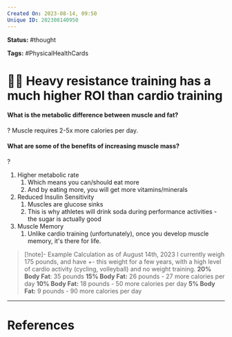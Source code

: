 ```yaml
---
Created On: 2023-08-14, 09:50
Unique ID: 202308140950
---
```

**Status:** #thought 

**Tags:** #PhysicalHealthCards

# 🏋️‍♂️ Heavy resistance training has a much higher ROI than cardio training

#### What is the metabolic difference between muscle and fat?
?
Muscle requires 2-5x more calories per day.
<!--SR:!2023-08-18,3,250-->

#### What are some of the benefits of increasing muscle mass?
?
1. Higher metabolic rate
	1. Which means you can/should eat more
	2. And by eating more, you will get more vitamins/minerals
2. Reduced Insulin Sensitivity
	1. Muscles are glucose sinks
	2. This is why athletes will drink soda during performance activities - the sugar is actually good
3. Muscle Memory
	1. Unlike cardio training (unfortunately), once you develop muscle memory, it's there for life. 
<!--SR:!2023-08-16,1,230-->




> [!note]- Example Calculation as of August 14th, 2023
> I currently weigh 175 pounds, and have +- this weight for a few years, with a high level of cardio activity (cycling, volleyball) and no weight training.
> **20% Body Fat**: 35 pounds
> **15% Body Fat:** 26 pounds - 27 more calories per day
> **10% Body Fat:** 18 pounds - 50 more calories per day
> **5% Body Fat:** 9 pounds - 90 more calories per day





---
# References

